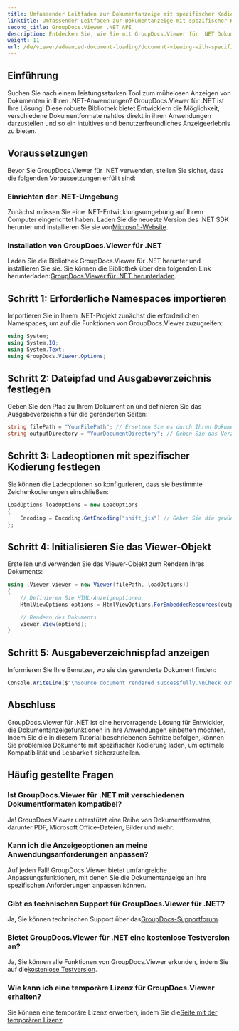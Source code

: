 ```yaml
---
title: Umfassender Leitfaden zur Dokumentanzeige mit spezifischer Kodierung
linktitle: Umfassender Leitfaden zur Dokumentanzeige mit spezifischer Kodierung
second_title: GroupDocs.Viewer .NET API
description: Entdecken Sie, wie Sie mit GroupDocs.Viewer für .NET Dokumentanzeigefunktionen in Ihre .NET-Anwendungen integrieren. Diese ausführliche Anleitung führt Sie durch die Installation, Einrichtung und Darstellung verschiedener Dokumentformate.
weight: 11
url: /de/viewer/advanced-document-loading/document-viewing-with-specific-encoding/
---
```

## Einführung

Suchen Sie nach einem leistungsstarken Tool zum mühelosen Anzeigen von Dokumenten in Ihren .NET-Anwendungen? GroupDocs.Viewer für .NET ist Ihre Lösung! Diese robuste Bibliothek bietet Entwicklern die Möglichkeit, verschiedene Dokumentformate nahtlos direkt in ihren Anwendungen darzustellen und so ein intuitives und benutzerfreundliches Anzeigeerlebnis zu bieten.

## Voraussetzungen

Bevor Sie GroupDocs.Viewer für .NET verwenden, stellen Sie sicher, dass die folgenden Voraussetzungen erfüllt sind:

### Einrichten der .NET-Umgebung

 Zunächst müssen Sie eine .NET-Entwicklungsumgebung auf Ihrem Computer eingerichtet haben. Laden Sie die neueste Version des .NET SDK herunter und installieren Sie sie von[Microsoft-Website](https://dotnet.microsoft.com/download).

### Installation von GroupDocs.Viewer für .NET

 Laden Sie die Bibliothek GroupDocs.Viewer für .NET herunter und installieren Sie sie. Sie können die Bibliothek über den folgenden Link herunterladen:[GroupDocs.Viewer für .NET herunterladen](https://releases.groupdocs.com/viewer/net/).

## Schritt 1: Erforderliche Namespaces importieren

Importieren Sie in Ihrem .NET-Projekt zunächst die erforderlichen Namespaces, um auf die Funktionen von GroupDocs.Viewer zuzugreifen:

```csharp
using System;
using System.IO;
using System.Text;
using GroupDocs.Viewer.Options;
```

## Schritt 2: Dateipfad und Ausgabeverzeichnis festlegen

Geben Sie den Pfad zu Ihrem Dokument an und definieren Sie das Ausgabeverzeichnis für die gerenderten Seiten:

```csharp
string filePath = "YourFilePath"; // Ersetzen Sie es durch Ihren Dokumentpfad.
string outputDirectory = "YourDocumentDirectory"; // Geben Sie das Verzeichnis für die Ausgabe an
```

## Schritt 3: Ladeoptionen mit spezifischer Kodierung festlegen

Sie können die Ladeoptionen so konfigurieren, dass sie bestimmte Zeichenkodierungen einschließen:

```csharp
LoadOptions loadOptions = new LoadOptions
{
    Encoding = Encoding.GetEncoding("shift_jis") // Geben Sie die gewünschte Kodierung an
};
```

## Schritt 4: Initialisieren Sie das Viewer-Objekt

Erstellen und verwenden Sie das Viewer-Objekt zum Rendern Ihres Dokuments:

```csharp
using (Viewer viewer = new Viewer(filePath, loadOptions))
{
    // Definieren Sie HTML-Anzeigeoptionen
    HtmlViewOptions options = HtmlViewOptions.ForEmbeddedResources(outputDirectory + "/page-{0}.html");

    // Rendern des Dokuments
    viewer.View(options);
}
```

## Schritt 5: Ausgabeverzeichnispfad anzeigen

Informieren Sie Ihre Benutzer, wo sie das gerenderte Dokument finden:

```csharp
Console.WriteLine($"\nSource document rendered successfully.\nCheck output in {outputDirectory}.");
```

## Abschluss

GroupDocs.Viewer für .NET ist eine hervorragende Lösung für Entwickler, die Dokumentanzeigefunktionen in ihre Anwendungen einbetten möchten. Indem Sie die in diesem Tutorial beschriebenen Schritte befolgen, können Sie problemlos Dokumente mit spezifischer Kodierung laden, um optimale Kompatibilität und Lesbarkeit sicherzustellen.

## Häufig gestellte Fragen

### Ist GroupDocs.Viewer für .NET mit verschiedenen Dokumentformaten kompatibel?
Ja! GroupDocs.Viewer unterstützt eine Reihe von Dokumentformaten, darunter PDF, Microsoft Office-Dateien, Bilder und mehr.

### Kann ich die Anzeigeoptionen an meine Anwendungsanforderungen anpassen?
Auf jeden Fall! GroupDocs.Viewer bietet umfangreiche Anpassungsfunktionen, mit denen Sie die Dokumentanzeige an Ihre spezifischen Anforderungen anpassen können.

### Gibt es technischen Support für GroupDocs.Viewer für .NET?
 Ja, Sie können technischen Support über das[GroupDocs-Supportforum](https://forum.groupdocs.com/c/viewer/9).

### Bietet GroupDocs.Viewer für .NET eine kostenlose Testversion an?
 Ja, Sie können alle Funktionen von GroupDocs.Viewer erkunden, indem Sie auf die[kostenlose Testversion](https://releases.groupdocs.com/).

### Wie kann ich eine temporäre Lizenz für GroupDocs.Viewer erhalten?
 Sie können eine temporäre Lizenz erwerben, indem Sie die[Seite mit der temporären Lizenz](https://purchase.groupdocs.com/temporary-license/).